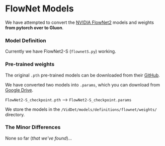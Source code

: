# FlowNet Models
We have attempted to convert the [NVIDIA FlowNet2](https://github.com/NVIDIA/flownet2-pytorch)
 models and weights **from pytorch over to Gluon**.

### Model Definition
Currently we have FlowNet2-S (`flownetS.py`) working.

### Pre-trained weights
The original `.pth` pre-trained models can be downloaded from their 
[GitHub](https://github.com/NVIDIA/flownet2-pytorch).

We have converted two models into `.params`, which you can download from 
[Google Drive](https://drive.google.com/open?id=1wA3lPxSPc4rKQoz6-8Pr077MulnHx0Sf).

`FlowNet2-S_checkpoint.pth` --> `FlowNet2-S_checkpoint.params`

We store the models in the `/VidDet/models/definitions/flownet/weights/` directory.

### The Minor Differences
None so far (_that we've found_)...
